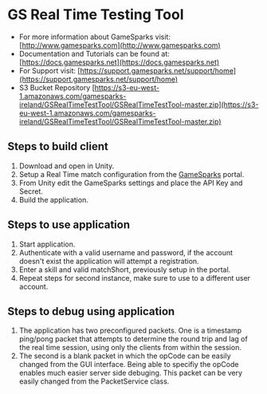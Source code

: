 # GS Real Time Testing Tool
* For more information about GameSparks visit: [http://www.gamesparks.com](http://www.gamesparks.com)
* Documentation and Tutorials can be found at: [https://docs.gamesparks.net](https://docs.gamesparks.net)
* For Support visit: [https://support.gamesparks.net/support/home](https://support.gamesparks.net/support/home)
* S3 Bucket Repository [https://s3-eu-west-1.amazonaws.com/gamesparks-ireland/GSRealTimeTestTool/GSRealTimeTestTool-master.zip](https://s3-eu-west-1.amazonaws.com/gamesparks-ireland/GSRealTimeTestTool/GSRealTimeTestTool-master.zip)

## Steps to build client
1. Download and open in Unity.
2. Setup a Real Time match configuration from the [GameSparks](https://portal2.gamesparks.net/) portal.
3. From Unity edit the GameSparks settings and place the API Key and Secret.
4. Build the application.

## Steps to use application
1. Start application.
2. Authenticate with a valid username and password, if the account doesn't exist the application will attempt a registration.
3. Enter a skill and valid matchShort, previously setup in the portal.
4. Repeat steps for second instance, make sure to use to a different user account.

## Steps to debug using application
1. The application has two preconfigured packets. One is a timestamp ping/pong packet that attempts to determine the round trip and lag of the real time session, using only the clients from within the session.
2. The second is a blank packet in which the opCode can be easily changed from the GUI interface. Being able to specifiy the opCode enables much easier server side debuging. This packet can be very easily changed from the PacketService class.